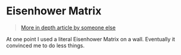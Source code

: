 # Eisenhower Matrix

> [More in depth article by someone else](https://www.eisenhower.me/eisenhower-matrix/)

At one point I used a literal Eisenhower Matrix on a wall. Eventually it convinced me to do less things.

